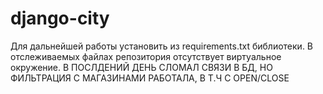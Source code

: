 # django-city
Для дальнейшей работы установить из requirements.txt библиотеки.
В отслеживаемых файлах репозитория отсутствует виртуальное окружение.
В ПОСЛДЕНИЙ ДЕНЬ СЛОМАЛ СВЯЗИ В БД, НО ФИЛЬТРАЦИЯ С МАГАЗИНАМИ РАБОТАЛА, В Т.Ч С OPEN/CLOSE
